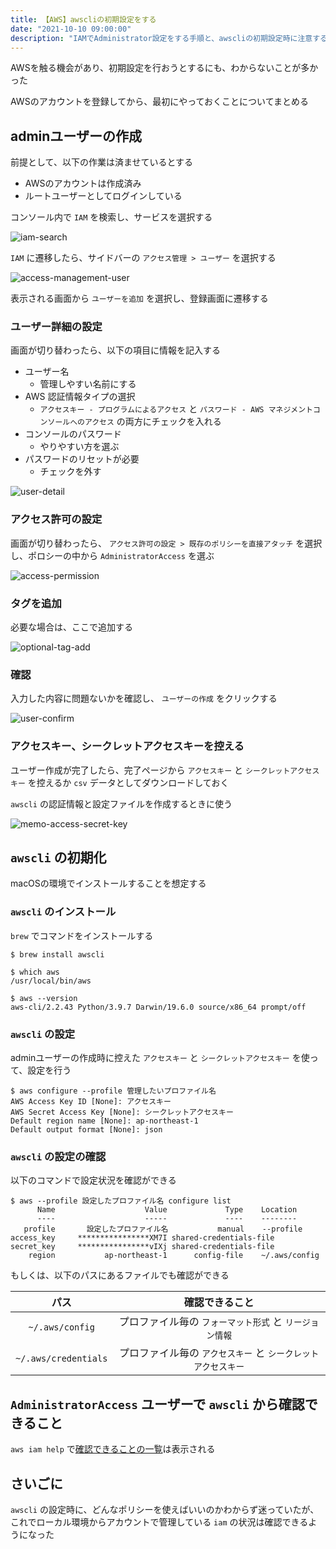 ```yaml
---
title: 【AWS】awscliの初期設定をする
date: "2021-10-10 09:00:00"
description: "IAMでAdministrator設定をする手順と、awscliの初期設定時に注意することについてまとめる"
---
```


AWSを触る機会があり、初期設定を行おうとするにも、わからないことが多かった

AWSのアカウントを登録してから、最初にやっておくことについてまとめる

## adminユーザーの作成

前提として、以下の作業は済ませているとする

- AWSのアカウントは作成済み
- ルートユーザーとしてログインしている

コンソール内で `IAM` を検索し、サービスを選択する

![iam-search](iam-search.png)

`IAM` に遷移したら、サイドバーの `アクセス管理 > ユーザー` を選択する

![access-management-user](access-management-user.png)

表示される画面から `ユーザーを追加` を選択し、登録画面に遷移する

### ユーザー詳細の設定

画面が切り替わったら、以下の項目に情報を記入する

- ユーザー名
  - 管理しやすい名前にする
- AWS 認証情報タイプの選択
  - `アクセスキー - プログラムによるアクセス` と `パスワード - AWS マネジメントコンソールへのアクセス` の両方にチェックを入れる
- コンソールのパスワード
  - やりやすい方を選ぶ
- パスワードのリセットが必要
  - チェックを外す

![user-detail](user-detail.png)

### アクセス許可の設定

画面が切り替わったら、 `アクセス許可の設定 > 既存のポリシーを直接アタッチ` を選択し、ポロシーの中から `AdministratorAccess` を選ぶ

![access-permission](access-permission.png)

### タグを追加

必要な場合は、ここで追加する

![optional-tag-add](optional-tag-add.png)

### 確認

入力した内容に問題ないかを確認し、 `ユーザーの作成` をクリックする

![user-confirm](user-confirm.png)

### アクセスキー、シークレットアクセスキーを控える

ユーザー作成が完了したら、完了ページから `アクセスキー` と `シークレットアクセスキー` を控えるか `csv` データとしてダウンロードしておく

`awscli` の認証情報と設定ファイルを作成するときに使う

![memo-access-secret-key](memo-access-secret-key.png)

## `awscli` の初期化

macOSの環境でインストールすることを想定する

### `awscli` のインストール

`brew` でコマンドをインストールする

```
$ brew install awscli

$ which aws
/usr/local/bin/aws

$ aws --version
aws-cli/2.2.43 Python/3.9.7 Darwin/19.6.0 source/x86_64 prompt/off
```

### `awscli` の設定

adminユーザーの作成時に控えた `アクセスキー` と `シークレットアクセスキー` を使って、設定を行う

```
$ aws configure --profile 管理したいプロファイル名
AWS Access Key ID [None]: アクセスキー
AWS Secret Access Key [None]: シークレットアクセスキー
Default region name [None]: ap-northeast-1
Default output format [None]: json
```

### `awscli` の設定の確認

以下のコマンドで設定状況を確認ができる

```
$ aws --profile 設定したプロファイル名 configure list
      Name                    Value             Type    Location
      ----                    -----             ----    --------
   profile       設定したプロファイル名           manual    --profile
access_key     ****************XM7I shared-credentials-file
secret_key     ****************vIXj shared-credentials-file
    region           ap-northeast-1      config-file    ~/.aws/config
```

もしくは、以下のパスにあるファイルでも確認ができる

|パス|確認できること|
|:---:|:---:|
|`~/.aws/config`|プロファイル毎の `フォーマット形式` と `リージョン情報`|
|`~/.aws/credentials`|プロファイル毎の `アクセスキー` と `シークレットアクセスキー`|

## `AdministratorAccess` ユーザーで `awscli` から確認できること

`aws iam help` で[確認できることの一覧](https://gist.github.com/LeeDDHH/87a7b0c53e77d6dc10710ab1216d46bd)は表示される

## さいごに

`awscli` の設定時に、どんなポリシーを使えばいいのかわからず迷っていたが、これでローカル環境からアカウントで管理している `iam` の状況は確認できるようになった
